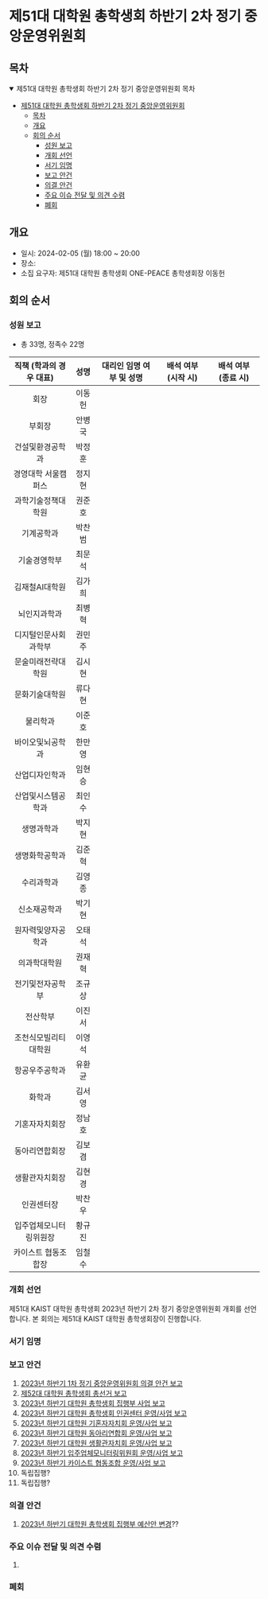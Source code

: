 제51대 대학원 총학생회 하반기 2차 정기 중앙운영위원회 
===

## 목차

<details open>
<summary>제51대 대학원 총학생회 하반기 2차 정기 중앙운영위원회 목차</summary>
  
- [제51대 대학원 총학생회 하반기 2차 정기 중앙운영위원회](#제51대-대학원-총학생회-하반기-2차-정기-중앙운영위원회)
	- [목차](#목차)
	- [개요](#개요)
	- [회의 순서](#회의-순서)
		- [성원 보고](#성원-보고)
		- [개회 선언](#개회-선언)
		- [서기 임명](#서기-임명)
		- [보고 안건](#보고-안건)
		- [의결 안건](#의결-안건)
		- [주요 이슈 전달 및 의견 수렴](#주요-이슈-전달-및-의견-수렴)
		- [폐회](#폐회)
</details>

## 개요 

- 일시: 2024-02-05 (월) 18:00 ~ 20:00
- 장소: 
- 소집 요구자: 제51대 대학원 총학생회 ONE-PEACE 총학생회장 이동헌

## 회의 순서
### 성원 보고
- 총 33명, 정족수 22명

| 직책 (학과의 경우 대표) | 성명 | 대리인 임명 여부 및 성명 | 배석 여부 (시작 시) | 배석 여부 (종료 시) |
|:---:|:---:|:---:|:---:|:---:|
| 회장 | 이동헌 | | | |
| 부회장 | 안병국 | | | |
| 건설및환경공학과 | 박정훈 | | | |
| 경영대학 서울캠퍼스 | 정지현 | | | |
| 과학기술정책대학원 | 권준호 | | | |
| 기계공학과 | 박찬범 | | | |
| 기술경영학부 | 최문석 | | | |
| 김재철AI대학원 | 김가희 | | | |
| 뇌인지과학과 | 최병혁 | | | |
| 디지털인문사회과학부 | 권민주 | | |
| 문술미래전략대학원 | 김시현 | | |
| 문화기술대학원 | 류다현 | | |
| 물리학과 | 이준호 | | | |
| 바이오및뇌공학과 | 한만영 | | | |
| 산업디자인학과 | 임현승 | | | |
| 산업및시스템공학과 | 최인수 | | | |
| 생명과학과 | 박지현 | | | |
| 생명화학공학과 | 김준혁 | | | |
| 수리과학과 | 김영종 | | | |
| 신소재공학과 | 박기현 | | | |
| 원자력및양자공학과 | 오태석 | | | |
| 의과학대학원 | 권재혁 | | | |
| 전기및전자공학부 | 조규상 | | | |
| 전산학부 | 이진서 | | | |
| 조천식모빌리티대학원 | 이영석 | | | |
| 항공우주공학과 | 유환균 | | | |
| 화학과 | 김서영 | | | |
| 기혼자자치회장 | 정남호 | | | |
| 동아리연합회장 | 김보겸 | | | |
| 생활관자치회장 | 김현경 | | | |
| 인권센터장 | 박찬우 | | | |
| 입주업체모니터링위원장 | 황규진 | | | |
| 카이스트 협동조합장 | 임철수 | | | |

### 개회 선언
제51대 KAIST 대학원 총학생회 2023년 하반기 2차 정기 중앙운영위원회 개회를 선언합니다. 본 회의는 제51대 KAIST 대학원 총학생회장이 진행합니다.

### 서기 임명


### 보고 안건
1. [2023년 하반기 1차 정기 중앙운영위원회 의결 안건 보고](보고안건/2022년-하반기-1차-정기-중앙운영위원회-의결-안건-보고.md)
2. [제52대 대학원 총학생회 총선거 보고](보고안건/52대_총선거보고.md)
3. [2023년 하반기 대학원 총학생회 집행부 사업 보고](보고안건/집행부사업보고.md)
4. [2023년 하반기 대학원 총학생회 인권센터 운영/사업 보고](보고안건/2022년-하반기-대학원-총학생회-인권센터-운영-사업-보고.md)
5. [2023년 하반기 대학원 기혼자자치회 운영/사업 보고](보고안건/2022년-하반기-대학원-기혼자자치회-운영-사업-보고.md)
6. [2023년 하반기 대학원 동아리연합회 운영/사업 보고](보고안건/2022년-하반기-대학원-동아리연합회-운영-사업-보고.md)
7. [2023년 하반기 대학원 생활관자치회 운영/사업 보고](보고안건/2022년-하반기-대학원-생활관자치회-운영-사업-보고.md)
8. [2023년 하반기 입주업체모니터링위원회 운영/사업 보고](보고안건/2022년-하반기-입주업체모니터링위원회-운영-사업-보고.md)
9. [2023년 하반기 카이스트 협동조합 운영/사업 보고](보고안건/2022년-하반기-카이스트-협동조합-운영-사업-보고.md)
10. 독립집행?
11. 독립집행?

### 의결 안건
1. [2023년 하반기 대학원 총학생회 집행부 예산안 변경](의결안건/2022년-하반기-대학원-총학생회-집행부-예산안-변경.md)??

### 주요 이슈 전달 및 의견 수렴
1. 

### 폐회

